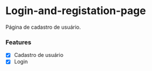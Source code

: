 # Login-and-registation-page
Página de cadastro de usuário.
<br>

### Features
- [x] Cadastro de usuário
- [x] Login
> 
